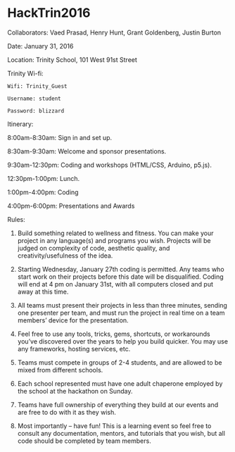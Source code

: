 # HackTrin2016


Collaborators: Vaed Prasad, Henry Hunt, Grant Goldenberg, Justin Burton

Date: January 31, 2016

Location: Trinity School, 101 West 91st Street

Trinity Wi-fi:

    Wifi: Trinity_Guest
    
    Username: student
    
    Password: blizzard

Itinerary:

8:00am-8:30am: Sign in and set up.

8:30am-9:30am: Welcome and sponsor presentations.

9:30am-12:30pm: Coding and workshops (HTML/CSS, Arduino, p5.js).

12:30pm-1:00pm: Lunch.

1:00pm-4:00pm: Coding

4:00pm-6:00pm: Presentations and Awards




Rules:

1) Build something related to wellness and fitness. You can make your project in any language(s) and programs you wish. Projects will be judged on complexity of code, aesthetic quality, and creativity/usefulness of the idea.

2) Starting Wednesday, January 27th coding is permitted. Any teams who start work on their projects before this date will be disqualified. Coding will end at 4 pm on January 31st, with all computers closed and put away at this time.

3) All teams must present their projects in less than three minutes, sending one presenter per team, and must run the project in real time on a team members’ device for the presentation.

4) Feel free to use any tools, tricks, gems, shortcuts, or workarounds you’ve discovered over the years to help you build quicker. You may use any frameworks, hosting services, etc.

5) Teams must compete in groups of 2-4 students, and are allowed to be mixed from different schools.

6) Each school represented must have one adult chaperone employed by the school at the hackathon on Sunday.

7) Teams have full ownership of everything they build at our events and are free to do with it as they wish.

8) Most importantly – have fun! This is a learning event so feel free to consult any documentation, mentors, and tutorials that you wish, but all code should be completed by team members.
